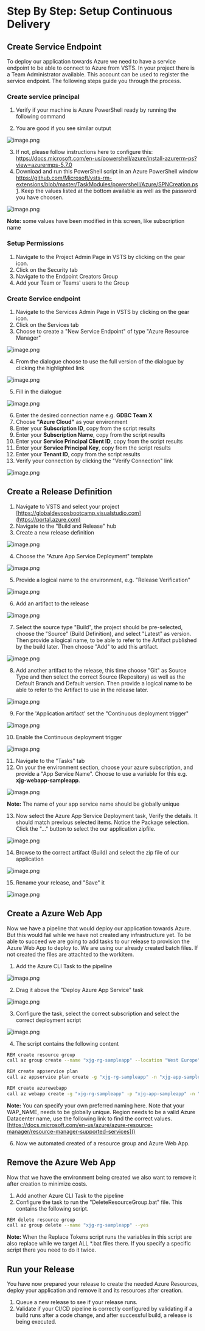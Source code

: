 # Step By Step: Setup Continuous Delivery #

## Create Service Endpoint ##
To deploy our application towards Azure we need to have a service endpoint to be able to connect to Azure from VSTS. 
In your project there is a Team Administrator available. This account can be used to register the service endpoint. The following steps guide you through the process. 

### Create service principal
1. Verify if your machine is Azure PowerShell ready by running the following command

2. You are good if you see similar output

![image.png](.attachments/image-c3c82b1f-38d5-4071-9930-2f0b4f0744c8.png)

3. If not, please follow instructions here to configure this: https://docs.microsoft.com/en-us/powershell/azure/install-azurerm-ps?view=azurermps-5.7.0
4. Download and run this PowerShell script in an Azure PowerShell window https://github.com/Microsoft/vsts-rm-extensions/blob/master/TaskModules/powershell/Azure/SPNCreation.ps1.
Keep the values listed at the bottom available as well as the password you have choosen.

![image.png](.attachments/image-303a048e-656e-4bc9-97ac-f6ba1dab83e8.png)

**Note:** some values have been modified in this screen, like subscription name

### Setup Permissions
1. Navigate to the Project Admin Page in VSTS by clicking on the gear icon.
2. Click on the Security tab
3. Navigate to the Endpoint Creators Group
4. Add your Team or Teams' users to the Group

### Create Service endpoint
1. Navigate to the Services Admin Page in VSTS by clicking on the gear icon.
2. Click on the Services tab
3. Choose to create a "New Service Endpoint" of type "Azure Resource Manager"

![image.png](.attachments/image-d2ada4a4-2448-4884-ad0c-d8fe6445622a.png)

4. From the dialogue choose to use the full version of the dialogue by clicking the highlighted link

![image.png](.attachments/image-b60e9c9f-686e-49c0-9757-e4ef8abc8297.png)

5. Fill in the dialogue

![image.png](.attachments/image-d502980a-4f2e-471b-a56f-a69ad75f4b22.png)

6. Enter the desired connection name e.g. **GDBC Team X**
7. Choose **"Azure Cloud"** as your environment
8. Enter your **Subscription ID**, copy from the script results
9. Enter your **Subscription Name**, copy from the script results
10. Enter your **Service Principal Client ID**, copy from the script results
11. Enter your **Service Principal Key**, copy from the script results
12. Enter your **Tenant ID**, copy from the script results
13. Verify your connection by clicking the "Verify Connection" link

![image.png](.attachments/image-9fe14e05-975c-4745-83cd-86bc2f5b560c.png)

## Create a Release Definition ##
1. Navigate to VSTS and select your project
[https://globaldevopsbootcamp.visualstudio.com](https://portal.azure.com)
2. Navigate to the "Build and Release" hub
3. Create a new release definition

![image.png](.attachments/image-9e654f5a-6d8e-42a5-970f-7f8781346e98.png)

4. Choose the "Azure App Service Deployment" template

![image.png](.attachments/image-9fbb0fa1-5543-479d-8608-8caa930ac5e7.png)

5. Provide a logical name to the environment, e.g. "Release Verification"

![image.png](.attachments/image-77546d6e-af41-4221-a388-39ec58604bc4.png)

6. Add an artifact to the release 

![image.png](.attachments/image-29ce8775-a6d7-4337-82db-7a771e111be4.png)

7. Select the source type "Build", the project should be pre-selected, choose the "Source" (Build Definition), and select "Latest" as version. Then provide a logical name, to be able to refer to the Artifact published by the build later. Then choose "Add" to add this artifact.

![image.png](.attachments/image-ed77cfff-0d86-46cd-ac00-6a831b61caab.png)

8. Add another artifact to the release, this time choose "Git" as Source Type and then select the correct Source (Repository) as well as the Default Branch and Default version. Then provide a logical name to be able to refer to the Artifact to use in the release later.

![image.png](.attachments/image-a933b847-39f5-44ce-8c22-a2d54aab3c8f.png)

9. For the 'Application artifact' set the "Continuous deployment trigger"

![image.png](.attachments/image-4bf0b716-cb5c-4395-8bfc-b0fa6bb14756.png)

10. Enable the Continuous deployment trigger

![image.png](.attachments/image-ce3fdbd4-a4f6-4b41-99b5-5edf710080f8.png)

11. Navigate to the "Tasks" tab
12. On your the environment section, choose your azure subscription, and provide a "App Service Name". Choose to use a variable for this e.g. **xjg-webapp-sampleapp**. 

![image.png](.attachments/image-c2e54a97-9dd7-4e62-9aa9-f9be78384589.png)

**Note:** The name of your app service name should be globally unique

13. Now select the Azure App Service Deployment task, Verify the details. It should match previous selected items. Notice the Package selection. Click the "..." button to select the our application zipfile. 

![image.png](.attachments/image-40eea1ce-7aed-46e0-8c19-2cddf834819c.png)

14. Browse to the correct artifact (Build) and select the zip file of our application

![image.png](.attachments/image-e7535476-97a5-4e77-bb10-67a1a4d4ab3e.png)

15. Rename your release, and "Save" it

![image.png](.attachments/image-9281cbcd-8b72-4d15-b393-771ea3c23761.png)

## Create a Azure Web App ##
Now we have a pipeline that would deploy our application towards Azure. But this would fail while we have not created any infrastructure yet. To be able to succeed we are going to add tasks  to our release to provision the Azure Web App to deploy to. We are using our already created batch files. If not created the files are attachted to the workitem.

1. Add the Azure CLI Task to the pipeline

![image.png](.attachments/image-b916e975-b61c-4638-b156-c17d918bf753.png)

2. Drag it above the "Deploy Azure App Service" task

![image.png](.attachments/image-abd19e81-7c0d-414e-b26e-43ff97958664.png)

3. Configure the task, select the correct subscription and select the correct deployment script

![image.png](.attachments/image-5be1e9d1-1fbd-44e0-8245-7eabe17cecbb.png)

4. The script contains the following content

```bash
REM create resource group
call az group create --name "xjg-rg-sampleapp" --location "West Europe"

REM create appservice plan
call az appservice plan create -g "xjg-rg-sampleapp" -n "xjg-app-sampleapp" --sku F1

REM create azurewebapp 
call az webapp create -g "xjg-rg-sampleapp" -p "xjg-app-sampleapp" -n "xjg-webapp-sampleapp"
```

**Note:** You can specify your own preferred naming here. Note that your WAP_NAME, needs to be globally unique. Region needs to be a valid Azure Datacenter name, use the following link to find the correct values.
[https://docs.microsoft.com/en-us/azure/azure-resource-manager/resource-manager-supported-services]()

6. Now we automated created of a resource group and Azure Web App.

## Remove the Azure Web App
Now that we have the environment being created we also want to remove it after creation to minimize costs.
1. Add another Azure CLI Task to the pipeline
2. Configure the task to run the "DeleteResourceGroup.bat" file. This contains the following script.

```bash
REM delete resource group
call az group delete --name "xjg-rg-sampleapp" --yes
```

**Note:** When the Replace Tokens script runs the variables in this script are also replace while we target ALL *.bat files there. If you specify a specific script there you need to do it twice.

## Run your Release ##
You have now prepared your release to create the needed Azure Resources, deploy your application and remove it and its resources after creation.
1. Queue a new release to see if your release runs.
2. Validate if your CI/CD pipeline is correctly configured by validating if a build runs after a code change, and after successful build, a release is being executed.
